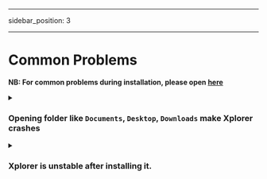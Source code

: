- - -
sidebar_position: 3
- - -

# Common Problems

**NB: For common problems during installation, please open [here](/docs/install/#common-problems)**

<details>
<summary>

### Opening folder like `Documents`, `Desktop`, `Downloads` make Xplorer crashes

</summary>

Disable the [`Extract exe file icon and make it as preview`](/docs/guides/setting/#extract-exe-file-icon-and-make-it-a-preview) setting.

Also, please make sure that windows defender isn't blocking Xplorer from accessing your documents.

</details>

<details>
<summary>

### Xplorer is unstable after installing it.

</summary>

Simply restart, Xplorer will fix itself, if it doesn't, please address an issue [here](https://github.com/kimlimjustin/xplorer/issues/new).

</details>
